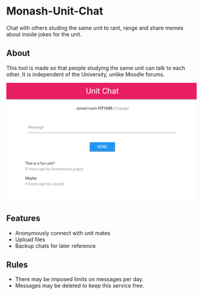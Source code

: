 # Monash-Unit-Chat
Chat with others studing the same unit to rant, range and share memes about inside jokes for the unit.

## About
This tool is made so that people studying the same unit can talk to each other. It is independent of the University, unlike Moodle forums.

<img src="img/p_1.png"/>

## Features
* Anonymously connect with unit mates
* Upload files
* Backup chats for later reference

## Rules
* There may be imposed limits on messages per day.
* Messages may be deleted to keep this service free.
